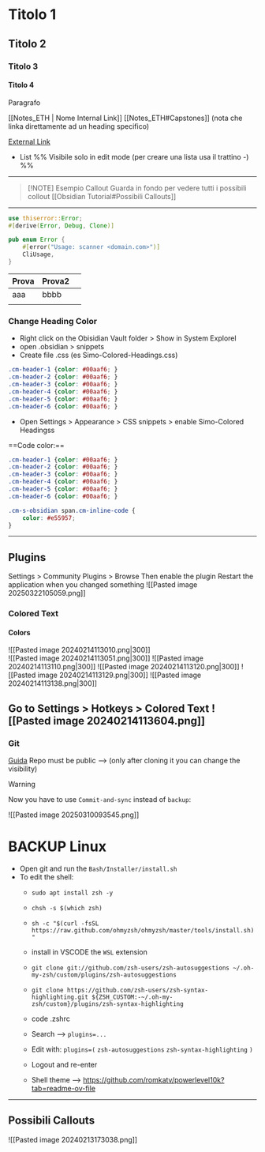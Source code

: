 
# Titolo 1
##  Titolo 2 
###  Titolo 3
####  Titolo 4 
 
Paragrafo

[[Notes_ETH | Nome Internal Link]]
[[Notes_ETH#Capstones]]     (nota che linka direttamente ad un heading specifico)

[External Link](https://help.obsidian.md/Editing+and+formatting/Basic+formatting+syntax) 

- List
%% Visibile solo in edit mode (per creare una lista usa il trattino -) %%    

---

> [!NOTE] Esempio Callout
> Guarda in fondo per vedere tutti i possibili collout
> [[Obsidian Tutorial#Possibili Callouts]]

---
```rust
use thiserror::Error;
#[derive(Error, Debug, Clone)]

pub enum Error {
    #[error("Usage: scanner <domain.com>")]
    CliUsage,
}
```

| Prova | Prova2 |     |
| ----- | ------ | --- |
| aaa   | bbbb   |     |
|       |        |     |

### Change Heading Color 
- Right click on the Obisidian Vault folder > Show in System Explorel
- open .obsidian > snippets
- Create file .css (es Simo-Colored-Headings.css)
```css
.cm-header-1 {color: #00aaf6; }
.cm-header-2 {color: #00aaf6; }
.cm-header-3 {color: #00aaf6; }
.cm-header-4 {color: #00aaf6; }
.cm-header-5 {color: #00aaf6; }
.cm-header-6 {color: #00aaf6; }
```
- Open Settings > Appearance > CSS snippets > enable Simo-Colored Headingss

==Code color:==
```css
.cm-header-1 {color: #00aaf6; }
.cm-header-2 {color: #00aaf6; }
.cm-header-3 {color: #00aaf6; }
.cm-header-4 {color: #00aaf6; }
.cm-header-5 {color: #00aaf6; }
.cm-header-6 {color: #00aaf6; }

.cm-s-obsidian span.cm-inline-code {
    color: #e55957;
}
```
-----
## Plugins
Settings > Community Plugins > Browse
Then enable the plugin
Restart the application when you changed something
![[Pasted image 20250322105059.png]]
### Colored Text
#### Colors
![[Pasted image 20240214113010.png|300]]   
![[Pasted image 20240214113051.png|300]]
![[Pasted image 20240214113110.png|300]]
![[Pasted image 20240214113120.png|300]]
![[Pasted image 20240214113129.png|300]]
![[Pasted image 20240214113138.png|300]]

Go to Settings > Hotkeys > Colored Text
![[Pasted image 20240214113604.png]]
---- 
### Git
[Guida](https://forum.obsidian.md/t/the-easiest-way-to-setup-obsidian-git-to-backup-notes/51429) 
Repo must be public -->  (only after cloning it you can change the visibility)

> [!warning] 
> Now you have to use `Commit-and-sync` instead of `backup`:
> 
> ![[Pasted image 20250310093545.png]]

# BACKUP Linux
- Open git and run the `Bash/Installer/install.sh`
- To edit the shell:
	- `sudo apt install zsh -y`
	- `chsh -s $(which zsh)`
	- `sh -c "$(curl -fsSL https://raw.github.com/ohmyzsh/ohmyzsh/master/tools/install.sh)"`
	- install in VSCODE the `WSL` extension
	- `git clone git://github.com/zsh-users/zsh-autosuggestions ~/.oh-my-zsh/custom/plugins/zsh-autosuggestions`
	- `git clone https://github.com/zsh-users/zsh-syntax-highlighting.git ${ZSH_CUSTOM:-~/.oh-my-zsh/custom}/plugins/zsh-syntax-highlighting`
	- code .zshrc
	- Search -->   `plugins=...`
	- Edit with:
	  `plugins=(`
          `zsh-autosuggestions`
          `zsh-syntax-highlighting`
      `)`   
	- Logout and re-enter 

  - Shell theme --> https://github.com/romkatv/powerlevel10k?tab=readme-ov-file


---

## Possibili Callouts 
![[Pasted image 20240213173038.png]]